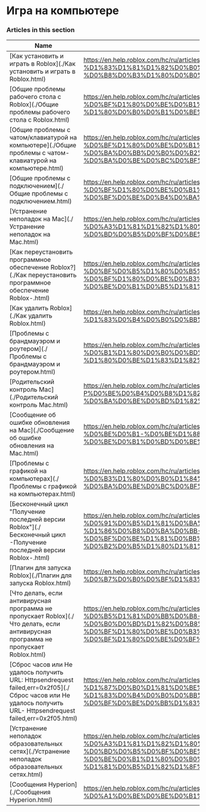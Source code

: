 # Игра на компьютере  
### Articles in this section
Name|URL
-|-
[Как установить и играть в Roblox](./Как установить и играть в Roblox.html) |https://en.help.roblox.com/hc/ru/articles/204473560-%D0%9A%D0%B0%D0%BA-%D1%83%D1%81%D1%82%D0%B0%D0%BD%D0%BE%D0%B2%D0%B8%D1%82%D1%8C-%D0%B8-%D0%B8%D0%B3%D1%80%D0%B0%D1%82%D1%8C-%D0%B2-Roblox
[Общие проблемы рабочего стола с Roblox](./Общие проблемы рабочего стола с Roblox.html) |https://en.help.roblox.com/hc/ru/articles/203312870-%D0%9E%D0%B1%D1%89%D0%B8%D0%B5-%D0%BF%D1%80%D0%BE%D0%B1%D0%BB%D0%B5%D0%BC%D1%8B-%D1%80%D0%B0%D0%B1%D0%BE%D1%87%D0%B5%D0%B3%D0%BE-%D1%81%D1%82%D0%BE%D0%BB%D0%B0-%D1%81-Roblox
[Общие проблемы с чатом/клавиатурой на компьютере](./Общие проблемы с чатом-клавиатурой на компьютере.html) |https://en.help.roblox.com/hc/ru/articles/203313040-%D0%9E%D0%B1%D1%89%D0%B8%D0%B5-%D0%BF%D1%80%D0%BE%D0%B1%D0%BB%D0%B5%D0%BC%D1%8B-%D1%81-%D1%87%D0%B0%D1%82%D0%BE%D0%BC-%D0%BA%D0%BB%D0%B0%D0%B2%D0%B8%D0%B0%D1%82%D1%83%D1%80%D0%BE%D0%B9-%D0%BD%D0%B0-%D0%BA%D0%BE%D0%BC%D0%BF%D1%8C%D1%8E%D1%82%D0%B5%D1%80%D0%B5
[Общие проблемы с подключением](./Общие проблемы с подключением.html) |https://en.help.roblox.com/hc/ru/articles/203312880-%D0%9E%D0%B1%D1%89%D0%B8%D0%B5-%D0%BF%D1%80%D0%BE%D0%B1%D0%BB%D0%B5%D0%BC%D1%8B-%D1%81-%D0%BF%D0%BE%D0%B4%D0%BA%D0%BB%D1%8E%D1%87%D0%B5%D0%BD%D0%B8%D0%B5%D0%BC
[Устранение неполадок на Mac](./Устранение неполадок на Mac.html) |https://en.help.roblox.com/hc/ru/articles/203312990-%D0%A3%D1%81%D1%82%D1%80%D0%B0%D0%BD%D0%B5%D0%BD%D0%B8%D0%B5-%D0%BD%D0%B5%D0%BF%D0%BE%D0%BB%D0%B0%D0%B4%D0%BE%D0%BA-%D0%BD%D0%B0-Mac
[Как переустановить программное обеспечение Roblox?](./Как переустановить программное обеспечение Roblox-.html) |https://en.help.roblox.com/hc/ru/articles/203312910-%D0%9A%D0%B0%D0%BA-%D0%BF%D0%B5%D1%80%D0%B5%D1%83%D1%81%D1%82%D0%B0%D0%BD%D0%BE%D0%B2%D0%B8%D1%82%D1%8C-%D0%BF%D1%80%D0%BE%D0%B3%D1%80%D0%B0%D0%BC%D0%BC%D0%BD%D0%BE%D0%B5-%D0%BE%D0%B1%D0%B5%D1%81%D0%BF%D0%B5%D1%87%D0%B5%D0%BD%D0%B8%D0%B5-Roblox
[Как удалить Roblox](./Как удалить Roblox.html) |https://en.help.roblox.com/hc/ru/articles/203312980-%D0%9A%D0%B0%D0%BA-%D1%83%D0%B4%D0%B0%D0%BB%D0%B8%D1%82%D1%8C-Roblox
[Проблемы с брандмауэром и роутером](./Проблемы с брандмауэром и роутером.html) |https://en.help.roblox.com/hc/ru/articles/203312840-%D0%9F%D1%80%D0%BE%D0%B1%D0%BB%D0%B5%D0%BC%D1%8B-%D1%81-%D0%B1%D1%80%D0%B0%D0%BD%D0%B4%D0%BC%D0%B0%D1%83%D1%8D%D1%80%D0%BE%D0%BC-%D0%B8-%D1%80%D0%BE%D1%83%D1%82%D0%B5%D1%80%D0%BE%D0%BC
[Pодительский контроль Mac](./Pодительский контроль Mac.html) |https://en.help.roblox.com/hc/ru/articles/203313010-P%D0%BE%D0%B4%D0%B8%D1%82%D0%B5%D0%BB%D1%8C%D1%81%D0%BA%D0%B8%D0%B9-%D0%BA%D0%BE%D0%BD%D1%82%D1%80%D0%BE%D0%BB%D1%8C-Mac
[Сообщение об ошибке обновления на Mac](./Сообщение об ошибке обновления на Mac.html) |https://en.help.roblox.com/hc/ru/articles/203313000-%D0%A1%D0%BE%D0%BE%D0%B1%D1%89%D0%B5%D0%BD%D0%B8%D0%B5-%D0%BE%D0%B1-%D0%BE%D1%88%D0%B8%D0%B1%D0%BA%D0%B5-%D0%BE%D0%B1%D0%BD%D0%BE%D0%B2%D0%BB%D0%B5%D0%BD%D0%B8%D1%8F-%D0%BD%D0%B0-Mac
[Проблемы с графикой на компьютерах](./Проблемы с графикой на компьютерах.html) |https://en.help.roblox.com/hc/ru/articles/203312790-%D0%9F%D1%80%D0%BE%D0%B1%D0%BB%D0%B5%D0%BC%D1%8B-%D1%81-%D0%B3%D1%80%D0%B0%D1%84%D0%B8%D0%BA%D0%BE%D0%B9-%D0%BD%D0%B0-%D0%BA%D0%BE%D0%BC%D0%BF%D1%8C%D1%8E%D1%82%D0%B5%D1%80%D0%B0%D1%85
[Бесконечный цикл "Получение последней версии Roblox"](./Бесконечный цикл -Получение последней версии Roblox-.html) |https://en.help.roblox.com/hc/ru/articles/203312940-%D0%91%D0%B5%D1%81%D0%BA%D0%BE%D0%BD%D0%B5%D1%87%D0%BD%D1%8B%D0%B9-%D1%86%D0%B8%D0%BA%D0%BB-%D0%9F%D0%BE%D0%BB%D1%83%D1%87%D0%B5%D0%BD%D0%B8%D0%B5-%D0%BF%D0%BE%D1%81%D0%BB%D0%B5%D0%B4%D0%BD%D0%B5%D0%B9-%D0%B2%D0%B5%D1%80%D1%81%D0%B8%D0%B8-Roblox
[Плагин для запуска Roblox](./Плагин для запуска Roblox.html) |https://en.help.roblox.com/hc/ru/articles/203313020-%D0%9F%D0%BB%D0%B0%D0%B3%D0%B8%D0%BD-%D0%B4%D0%BB%D1%8F-%D0%B7%D0%B0%D0%BF%D1%83%D1%81%D0%BA%D0%B0-Roblox
[Что делать, если антивирусная программа не пропускает Roblox](./Что делать, если антивирусная программа не пропускает Roblox.html) |https://en.help.roblox.com/hc/ru/articles/203313030-%D0%A7%D1%82%D0%BE-%D0%B4%D0%B5%D0%BB%D0%B0%D1%82%D1%8C-%D0%B5%D1%81%D0%BB%D0%B8-%D0%B0%D0%BD%D1%82%D0%B8%D0%B2%D0%B8%D1%80%D1%83%D1%81%D0%BD%D0%B0%D1%8F-%D0%BF%D1%80%D0%BE%D0%B3%D1%80%D0%B0%D0%BC%D0%BC%D0%B0-%D0%BD%D0%B5-%D0%BF%D1%80%D0%BE%D0%BF%D1%83%D1%81%D0%BA%D0%B0%D0%B5%D1%82-Roblox
[Сброс часов или Не удалось получить URL: Httpsendrequest failed,err=0x2f05](./Сброс часов или Не удалось получить URL- Httpsendrequest failed,err=0x2f05.html) |https://en.help.roblox.com/hc/ru/articles/203312830-%D0%A1%D0%B1%D1%80%D0%BE%D1%81-%D1%87%D0%B0%D1%81%D0%BE%D0%B2-%D0%B8%D0%BB%D0%B8-%D0%9D%D0%B5-%D1%83%D0%B4%D0%B0%D0%BB%D0%BE%D1%81%D1%8C-%D0%BF%D0%BE%D0%BB%D1%83%D1%87%D0%B8%D1%82%D1%8C-URL-Httpsendrequest-failed-err-0x2f05
[Устранение неполадок образовательных сетях](./Устранение неполадок образовательных сетях.html) |https://en.help.roblox.com/hc/ru/articles/115005744663-%D0%A3%D1%81%D1%82%D1%80%D0%B0%D0%BD%D0%B5%D0%BD%D0%B8%D0%B5-%D0%BD%D0%B5%D0%BF%D0%BE%D0%BB%D0%B0%D0%B4%D0%BE%D0%BA-%D0%BE%D0%B1%D1%80%D0%B0%D0%B7%D0%BE%D0%B2%D0%B0%D1%82%D0%B5%D0%BB%D1%8C%D0%BD%D1%8B%D1%85-%D1%81%D0%B5%D1%82%D1%8F%D1%85
[Сообщения Hyperion](./Сообщения Hyperion.html) |https://en.help.roblox.com/hc/ru/articles/24275616578708-%D0%A1%D0%BE%D0%BE%D0%B1%D1%89%D0%B5%D0%BD%D0%B8%D1%8F-Hyperion